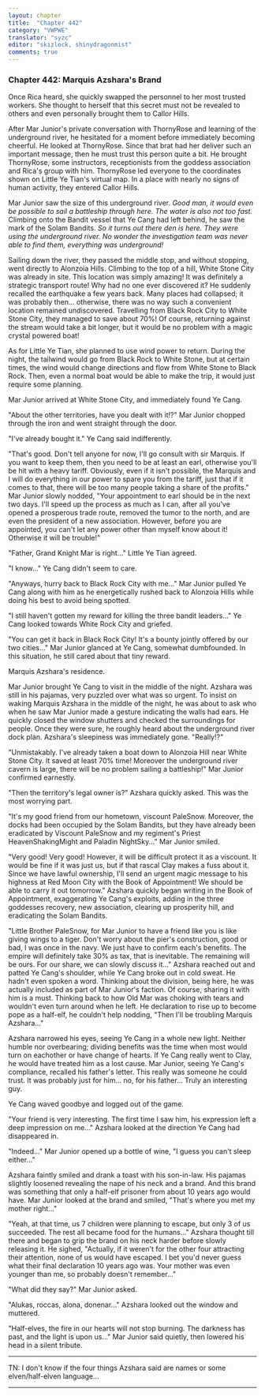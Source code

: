 ```yaml
---
layout: chapter
title:  "Chapter 442"
category: "VWPWE"
translator: "syzc"
editor: "skizlock, shinydragonmist"
comments: true
---
```


### Chapter 442: Marquis Azshara's Brand

Once Rica heard, she quickly swapped the personnel to her most trusted workers. She thought to herself that this secret must not be revealed to others and even personally brought them to Callor Hills.

After Mar Junior's private conversation with ThornyRose and learning of the underground river, he hesitated for a moment before immediately becoming cheerful. He looked at ThornyRose. Since that brat had her deliver such an important message, then he must trust this person quite a bit. He brought ThornyRose, some instructors, receptionists from the goddess association and Rica's group with him. ThornyRose led everyone to the coordinates shown on Little Ye Tian's virtual map. In a place with nearly no signs of human activity, they entered Callor Hills.

Mar Junior saw the size of this underground river. *Good man, it would even be possible to sail a battleship through here. The water is also not too fast.* Climbing onto the Bandit vessel that Ye Cang had left behind, he saw the mark of the Solam Bandits. *So it turns out there den is here. They were using the underground river. No wonder the investigation team was never able to find them, everything was underground!*

Sailing down the river, they passed the middle stop, and without stopping, went directly to Alonzoia Hills. Climbing to the top of a hill, White Stone City was already in site. This location was simply amazing! It was definitely a strategic transport route! Why had no one ever discovered it? He suddenly recalled the earthquake a few years back. Many places had collapsed; it was probably then... otherwise, there was no way such a convenient location remained undiscovered. Travelling from Black Rock City to White Stone City, they managed to save about 70%! Of course, returning against the stream would take a bit longer, but it would be no problem with a magic crystal powered boat!

As for Little Ye Tian, she planned to use wind power to return. During the night, the tailwind would go from Black Rock to White Stone, but at certain times, the wind would change directions and flow from White Stone to Black Rock. Then, even a normal boat would be able to make the trip, it would just require some planning.

Mar Junior arrived at White Stone City, and immediately found Ye Cang.

"About the other territories, have you dealt with it!?" Mar Junior chopped through the iron and went straight through the door.

"I've already bought it." Ye Cang said indifferently.

"That's good. Don't tell anyone for now, I'll go consult with sir Marquis. If you want to keep them, then you need to be at least an earl, otherwise you'll be hit with a heavy tariff. Obviously, even if it isn't possible, the Marquis and I will do everything in our power to spare you from the tariff, just that if it comes to that, there will be too many people taking a share of the profits." Mar Junior slowly nodded, "Your appointment to earl should be in the next two days. I'll speed up the process as much as I can, after all you've opened a prosperous trade route, removed the tumor to the north, and are even the president of a new association. However, before you are appointed, you can't let any power other than myself know about it! Otherwise it will be trouble!"

"Father, Grand Knight Mar is right..." Little Ye Tian agreed.

"I know..." Ye Cang didn't seem to care.

"Anyways, hurry back to Black Rock City with me..." Mar Junior pulled Ye Cang along with him as he energetically rushed back to Alonzoia Hills while doing his best to avoid being spotted.

"I still haven't gotten my reward for killing the three bandit leaders..." Ye Cang looked towards White Rock City and griefed.

"You can get it back in Black Rock City! It's a bounty jointly offered by our two cities..." Mar Junior glanced at Ye Cang, somewhat dumbfounded. In this situation, he still cared about that tiny reward.

Marquis Azshara's residence.

Mar Junior brought Ye Cang to visit in the middle of the night. Azshara was still in his pajamas, very puzzled over what was so urgent. To insist on waking Marquis Azshara in the middle of the night, he was about to ask who when he saw Mar Junior made a gesture indicating the walls had ears. He quickly closed the window shutters and checked the surroundings for people. Once they were sure, he roughly heard about the underground river dock plan. Azshara's sleepiness was immediately gone. "Really!?"

"Unmistakably. I've already taken a boat down to Alonzoia Hill near White Stone City. It saved at least 70% time! Moreover the underground river cavern is large, there will be no problem sailing a battleship!" Mar Junior confirmed earnestly.

"Then the territory's legal owner is?" Azshara quickly asked. This was the most worrying part.

"It's my good friend from our hometown, viscount PaleSnow. Moreover, the docks had been occupied by the Solam Bandits, but they have already been eradicated by Viscount PaleSnow and my regiment's Priest HeavenShakingMight and Paladin NightSky..." Mar Junior smiled.

"Very good! Very good! However, it will be difficult protect it as a viscount. It would be fine if it was just us, but if that rascal Clay makes a fuss about it. Since we have lawful ownership, I'll send an urgent magic message to his highness at Red Moon City with the Book of Appointment! We should be able to carry it out tomorrow." Azshara quickly began writing in the Book of Appointment, exaggerating Ye Cang's exploits, adding in the three goddesses recovery, new association, clearing up prosperity hill, and eradicating the Solam Bandits.

"Little Brother PaleSnow, for Mar Junior to have a friend like you is like giving wings to a tiger. Don't worry about the pier's construction, good or bad, I was once in the navy. We just have to confirm each's benefits. The empire will definitely take 30% as tax, that is inevitable. The remaining will be ours. For our share, we can slowly discuss it..." Azshara reached out and patted Ye Cang's shoulder, while Ye Cang broke out in cold sweat. He hadn't even spoken a word. Thinking about the division, being here, he was actually included as part of Mar Junior's faction. Of course, sharing it with him is a must. Thinking back to how Old Mar was choking with tears and wouldn't even turn around when he left. He declaration to rise up to become pope as a half-elf, he couldn't help nodding, "Then I'll be troubling Marquis Azshara..."

Azshara narrowed his eyes, seeing Ye Cang in a whole new light. Neither humble nor overbearing; dividing benefits was the time when most would turn on eachother or have change of hearts. If Ye Cang really went to Clay, he would have treated him as a lost cause. Mar Junior, seeing Ye Cang's compliance, recalled his father's letter. This really was someone he could trust. It was probably just for him... no, for his father... Truly an interesting guy.

Ye Cang waved goodbye and logged out of the game.

"Your friend is very interesting. The first time I saw him, his expression left a deep impression on me..." Azshara looked at the direction Ye Cang had disappeared in.

"Indeed..." Mar Junior opened up a bottle of wine, "I guess you can't sleep either..."

Azshara faintly smiled and drank a toast with his son-in-law. His pajamas slightly loosened revealing the nape of his neck and a brand. And this brand was something that only a half-elf prisoner from about 10 years ago would have. Mar Junior looked at the brand and smiled, "That's where you met my mother right..."

"Yeah, at that time, us 7 children were planning to escape, but only 3 of us succeeded. The rest all became food for the humans..." Azshara thought till there and began to grip the brand on his neck harder before slowly releasing it. He sighed, "Actually, if it weren't for the other four attracting their attention, none of us would have escaped. I bet you'd never guess what their final declaration 10 years ago was. Your mother was even younger than me, so probably doesn't remember..."

"What did they say?" Mar Junior asked.

"Alukas, roccas, alona, donenar..." Azshara looked out the window and muttered.

"Half-elves, the fire in our hearts will not stop burning. The darkness has past, and the light is upon us..." Mar Junior said quietly, then lowered his head in a silent tribute. 

---

TN: I don't know if the four things Azshara said are names or some elven/half-elven language...

---
